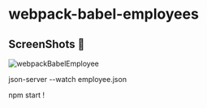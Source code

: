# webpack-babel-employees

## ScreenShots 📸
![webpackBabelEmployee](https://user-images.githubusercontent.com/71590619/142767960-5448acd1-96e1-488c-8b05-fe6b2f479e9e.png)



json-server --watch employee.json

npm start !
